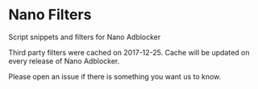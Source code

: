 # Nano Filters

Script snippets and filters for Nano Adblocker

Third party filters were cached on 2017-12-25. Cache will be updated on every 
release of Nano Adblocker. 

Please open an issue if there is something you want us to know. 
